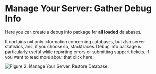 # Manage Your Server: Gather Debug Info

Here you can create a debug info package for **all loaded** databases.

It contains not only information concerning databases, but also server statistics, and, if you choose so, stacktraces. Debug info package is particularly useful while reporting errors or submitting support tickets. If you want to read more about that click [here](../../server/troubleshooting/sending-support-ticket).

![Figure 2. Manage Your Server. Restore Database.](images/manage_your_server-gather_debug_info-1.png)
